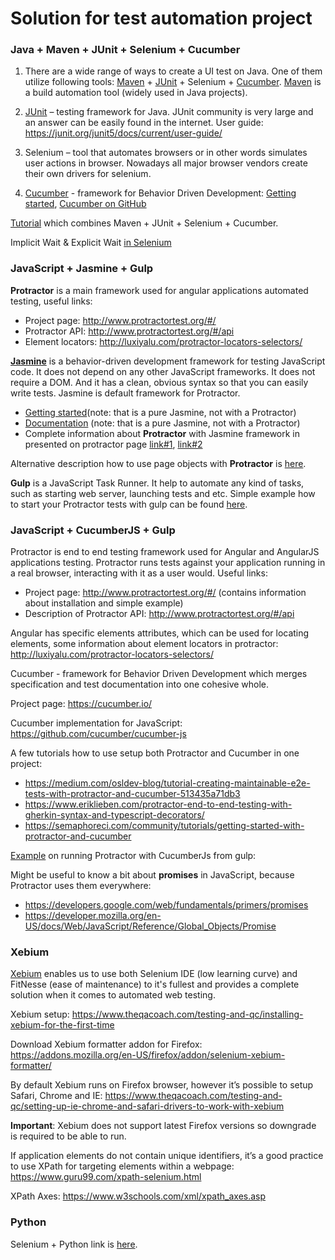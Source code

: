 # Solution for test automation project

### Java + Maven + JUnit + Selenium + Cucumber

1. There are a wide range of ways to create a UI test on Java. One of them utilize following tools: [Maven](https://maven.apache.org/ ) + [JUnit](https://junit.org/junit5/) + Selenium + [Cucumber](https://cucumber.io/).
[Maven](https://maven.apache.org/ ) is a build automation tool (widely used in Java projects).


2. [JUnit](https://junit.org/junit5/) – testing framework for Java. JUnit community is very large and an answer can be easily found in the internet.
User guide: https://junit.org/junit5/docs/current/user-guide/

3. Selenium – tool that automates browsers or in other words simulates user actions in browser. Nowadays all major browser vendors create their own drivers for selenium.

4. [Cucumber](https://cucumber.io/) - framework for Behavior Driven Development: [Getting started](https://cucumber.io/docs/reference/jvm#java),
[Cucumber on GitHub](https://github.com/cucumber/cucumber-jvm)

[Tutorial](http://toolsqa.com/cucumber/cucumber-tutorial/) which combines Maven + JUnit + Selenium + Cucumber.

Implicit Wait & Explicit Wait [in Selenium](https://www.guru99.com/implicit-explicit-waits-selenium.html)


### JavaScript + Jasmine + Gulp

**Protractor** is a main framework used for angular applications automated testing, useful links:

* Project page: http://www.protractortest.org/#/
* Protractor API: http://www.protractortest.org/#/api
* Element locators: http://luxiyalu.com/protractor-locators-selectors/

[**Jasmine**](https://jasmine.github.io/) is a behavior-driven development framework for testing JavaScript code. It does not depend on any other JavaScript frameworks. It does not require a DOM. And it has a clean, obvious syntax so that you can easily write tests. Jasmine is default framework for Protractor.

* [Getting started](https://jasmine.github.io/setup/nodejs.html)(note: that is a pure Jasmine, not with a Protractor)
* [Documentation](https://jasmine.github.io/pages/docs_home.html) (note: that is a pure Jasmine, not with a Protractor)
* Complete information about **Protractor** with Jasmine framework in presented on protractor page [link#1](https://www.protractortest.org/#/tutorial), [link#2](https://www.protractortest.org/#/toc)

Alternative description how to use page objects with **Protractor** is [here](https://moduscreate.com/blog/protractor-and-page-objects/).

**Gulp** is a JavaScript Task Runner. It help to automate any kind of tasks, such as starting web server, launching tests and etc. Simple example how to start your Protractor tests with gulp can be found [here](https://github.com/mllrsohn/gulp-protractor).


### JavaScript + CucumberJS + Gulp


Protractor is end to end testing framework used for Angular and AngularJS applications testing. Protractor runs tests against your application running in a real browser, interacting with it as a user would.
Useful links:

* Project page: http://www.protractortest.org/#/ (contains information about installation and simple example)
* Description of Protractor API: http://www.protractortest.org/#/api

Angular has specific elements attributes, which can be used for locating elements, some information about element locators in protractor: http://luxiyalu.com/protractor-locators-selectors/

Cucumber - framework for Behavior Driven Development which merges specification and test documentation into one cohesive whole.

Project page: https://cucumber.io/

Cucumber implementation for JavaScript: https://github.com/cucumber/cucumber-js

A few tutorials how to use setup both Protractor and Cucumber in one project:
* https://medium.com/osldev-blog/tutorial-creating-maintainable-e2e-tests-with-protractor-and-cucumber-513435a71db3
* https://www.eriklieben.com/protractor-end-to-end-testing-with-gherkin-syntax-and-typescript-decorators/
* https://semaphoreci.com/community/tutorials/getting-started-with-protractor-and-cucumber

[Example](https://codoid.com/protractor-cucumberjs-and-gulp-example/) on running Protractor with CucumberJs from gulp:



Might be useful to know a bit about **promises** in JavaScript, because Protractor uses them everywhere:
* https://developers.google.com/web/fundamentals/primers/promises
* https://developer.mozilla.org/en-US/docs/Web/JavaScript/Reference/Global_Objects/Promise


### Xebium

[Xebium](http://xebia.github.io/Xebium/) enables us to use both Selenium IDE (low learning curve) and FitNesse (ease of maintenance) to it's fullest and provides a complete solution when it comes to automated web testing.


Xebium setup: https://www.theqacoach.com/testing-and-qc/installing-xebium-for-the-first-time

Download Xebium formatter addon for Firefox: https://addons.mozilla.org/en-US/firefox/addon/selenium-xebium-formatter/

By default Xebium runs on Firefox browser, however it’s possible to setup Safari, Chrome and IE: https://www.theqacoach.com/testing-and-qc/setting-up-ie-chrome-and-safari-drivers-to-work-with-xebium

**Important**: Xebium does not support latest Firefox versions so downgrade is required to be able to run.

If application elements do not contain unique identifiers, it’s a good practice to use XPath for targeting elements within a webpage: https://www.guru99.com/xpath-selenium.html

XPath Axes: https://www.w3schools.com/xml/xpath_axes.asp


### Python

Selenium + Python link is [here](http://selenium-python.readthedocs.io/).
